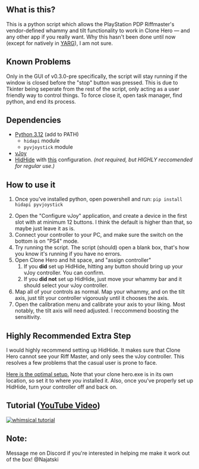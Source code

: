 ## What is this?
This is a python script which allows the PlayStation PDP Riffmaster's vendor-defined whammy and tilt functionality to work in Clone Hero — and any other app if you really want. Why this hasn't been done until now (except for natively in [YARG](https://yarg.in/)), I am not sure.

## Known Problems
Only in the GUI of v0.3.0-pre specifically, the script will stay running if the window is closed before the "stop" button was pressed. This is due to Tkinter being seperate from the rest of the script, only acting as a user friendly way to control things. To force close it, open task manager, find python, and end its process.

## Dependencies
* [Python 3.12](https://www.python.org/downloads/release/python-3120/) (add to PATH)
  * `hidapi` module
  * `pyvjoystick` module
* [vJoy](https://github.com/njz3/vJoy/)
* [HidHide](https://github.com/nefarius/HidHide/releases) with [this](https://imgur.com/a/6wfv9IQ) configuration. *(not required, but HIGHLY reccomended for regular use.)*

## How to use it
1) Once you've installed python, open powershell and run:
`pip install hidapi pyvjoystick`
2. Open the "Configure vJoy" application, and create a device in the first slot with at minimum 12 buttons. I think the default is higher than that, so maybe just leave it as is.
3. Connect your controller to your PC, and make sure the switch on the bottom is on "PS4" mode.
4. Try running the script. The script (should) open a blank box, that's how you know it's running if you have no errors.
5. Open Clone Hero and hit space, and "assign controller"
   1. If you **did** set up HidHide, hitting any button should bring up your vJoy controller. You can confirm. 
   2. If you **did not** set up HidHide, just move your whammy bar and it should select your vJoy controller.
7. Map all of your controls as normal. Map your whammy, and on the tilt axis, just tilt your controller vigorously until it chooses the axis.
8. Open the calibration menu and calibrate your axis to your liking. Most notably, the tilt axis will need adjusted. I reccommend boosting the sensitivity.

## Highly Recommended Extra Step
I would highly recommend setting up HidHide. It makes sure that Clone Hero cannot see your  Riff Master, and only sees the vJoy controller. This resolves a few problems that the casual user is prone to face.

[Here is the optimal setup.](https://imgur.com/a/6wfv9IQ)
Note that your clone hero.exe is in its own location, so set it to where *you* installed it. Also, once you've properly set up HidHide, turn your controller off and back on.

## Tutorial ([YouTube Video](https://www.youtube.com/watch?v=yPgwkj3PYZ0))
[![whimsical tutorial](https://img.youtube.com/vi/yPgwkj3PYZ0/0.jpg)](https://www.youtube.com/watch?v=yPgwkj3PYZ0)

## Note:
Message me on Discord if you're interested in helping me make it work out of the box! @Najatski
